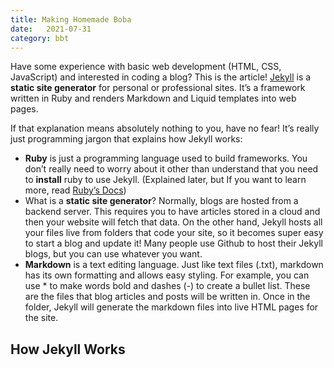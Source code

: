 ```yaml
---
title: Making Homemade Boba
date:   2021-07-31
category: bbt
---
```


Have some experience with basic web development (HTML, CSS, JavaScript) and interested in coding a blog? This is the article! [Jekyll][1] is a **static site generator** for personal or professional sites. It’s a framework written in Ruby and renders Markdown and Liquid templates into web pages. 

If that explanation means absolutely nothing to you, have no fear! It’s really just programming jargon that explains how Jekyll works:
- **Ruby** is just a programming language used to build frameworks. You don’t really need to worry about it other than understand that you need to **install** ruby to use Jekyll. (Explained later, but If you want to learn more, read [Ruby’s Docs][2])
- What is a **static site generator**? Normally, blogs are hosted from a backend server. This requires you to have articles stored in a cloud and then your website will fetch that data. On the other hand, Jekyll hosts all your files live from folders that code your site, so it becomes super easy to start a blog and update it! Many people use Github to host their Jekyll blogs, but you can use whatever you want.
- **Markdown** is a text editing language. Just like text files (.txt), markdown has its own formatting and allows easy styling. For example, you can use \* to make words bold and dashes (-) to create a bullet list. These are the files that blog articles and posts will be written in. Once in the folder, Jekyll will generate the markdown files into live HTML pages for the site.

## How Jekyll Works




[1]:	https://jekyllrb.com/
[2]:	https://www.ruby-lang.org/en/